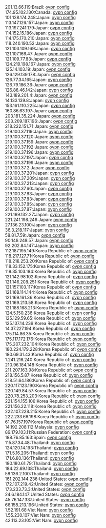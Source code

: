 201.13.66.119:Brazil: [ovpn config](vpn/201_13_66_119.ovpn)  
174.95.102.130:Canada: [ovpn config](vpn/174_95_102_130.ovpn)  
101.128.174.248:Japan: [ovpn config](vpn/101_128_174_248.ovpn)  
113.147.126.157:Japan: [ovpn config](vpn/113_147_126_157.ovpn)  
113.197.241.179:Japan: [ovpn config](vpn/113_197_241_179.ovpn)  
114.152.15.186:Japan: [ovpn config](vpn/114_152_15_186.ovpn)  
114.175.170.210:Japan: [ovpn config](vpn/114_175_170_210.ovpn)  
118.240.190.52:Japan: [ovpn config](vpn/118_240_190_52.ovpn)  
121.103.109.169:Japan: [ovpn config](vpn/121_103_109_169.ovpn)  
121.107.166.47:Japan: [ovpn config](vpn/121_107_166_47.ovpn)  
121.109.77.83:Japan: [ovpn config](vpn/121_109_77_83.ovpn)  
124.219.198.167:Japan: [ovpn config](vpn/124_219_198_167.ovpn)  
125.14.103.19:Japan: [ovpn config](vpn/125_14_103_19.ovpn)  
126.129.139.178:Japan: [ovpn config](vpn/126_129_139_178.ovpn)  
126.77.34.165:Japan: [ovpn config](vpn/126_77_34_165.ovpn)  
126.79.186.36:Japan: [ovpn config](vpn/126_79_186_36.ovpn)  
126.86.46.142:Japan: [ovpn config](vpn/126_86_46_142.ovpn)  
143.189.201.4:Japan: [ovpn config](vpn/143_189_201_4.ovpn)  
14.133.139.8:Japan: [ovpn config](vpn/14_133_139_8.ovpn)  
153.161.110.225:Japan: [ovpn config](vpn/153_161_110_225.ovpn)  
160.86.63.197:Japan: [ovpn config](vpn/160_86_63_197.ovpn)  
203.181.35.224:Japan: [ovpn config](vpn/203_181_35_224.ovpn)  
203.209.187.196:Japan: [ovpn config](vpn/203_209_187_196.ovpn)  
218.222.151.71:Japan: [ovpn config](vpn/218_222_151_71.ovpn)  
219.100.37.119:Japan: [ovpn config](vpn/219_100_37_119.ovpn)  
219.100.37.120:Japan: [ovpn config](vpn/219_100_37_120.ovpn)  
219.100.37.159:Japan: [ovpn config](vpn/219_100_37_159.ovpn)  
219.100.37.192:Japan: [ovpn config](vpn/219_100_37_192.ovpn)  
219.100.37.196:Japan: [ovpn config](vpn/219_100_37_196.ovpn)  
219.100.37.197:Japan: [ovpn config](vpn/219_100_37_197.ovpn)  
219.100.37.199:Japan: [ovpn config](vpn/219_100_37_199.ovpn)  
219.100.37.2:Japan: [ovpn config](vpn/219_100_37_2.ovpn)  
219.100.37.201:Japan: [ovpn config](vpn/219_100_37_201.ovpn)  
219.100.37.209:Japan: [ovpn config](vpn/219_100_37_209.ovpn)  
219.100.37.213:Japan: [ovpn config](vpn/219_100_37_213.ovpn)  
219.100.37.60:Japan: [ovpn config](vpn/219_100_37_60.ovpn)  
219.100.37.63:Japan: [ovpn config](vpn/219_100_37_63.ovpn)  
219.100.37.83:Japan: [ovpn config](vpn/219_100_37_83.ovpn)  
219.100.37.85:Japan: [ovpn config](vpn/219_100_37_85.ovpn)  
219.100.37.87:Japan: [ovpn config](vpn/219_100_37_87.ovpn)  
221.189.132.27:Japan: [ovpn config](vpn/221_189_132_27.ovpn)  
221.241.198.246:Japan: [ovpn config](vpn/221_241_198_246.ovpn)  
27.136.23.100:Japan: [ovpn config](vpn/27_136_23_100.ovpn)  
36.3.218.117:Japan: [ovpn config](vpn/36_3_218_117.ovpn)  
58.81.7.59:Japan: [ovpn config](vpn/58_81_7_59.ovpn)  
90.149.248.57:Japan: [ovpn config](vpn/90_149_248_57.ovpn)  
92.202.84.147:Japan: [ovpn config](vpn/92_202_84_147.ovpn)  
112.187.195.149:Korea Republic of: [ovpn config](vpn/112_187_195_149.ovpn)  
118.217.127.71:Korea Republic of: [ovpn config](vpn/118_217_127_71.ovpn)  
118.218.253.20:Korea Republic of: [ovpn config](vpn/118_218_253_20.ovpn)  
118.33.152.175:Korea Republic of: [ovpn config](vpn/118_33_152_175.ovpn)  
118.35.103.184:Korea Republic of: [ovpn config](vpn/118_35_103_184.ovpn)  
121.142.98.102:Korea Republic of: [ovpn config](vpn/121_142_98_102.ovpn)  
121.146.208.251:Korea Republic of: [ovpn config](vpn/121_146_208_251.ovpn)  
121.157.103.117:Korea Republic of: [ovpn config](vpn/121_157_103_117.ovpn)  
121.168.114.144:Korea Republic of: [ovpn config](vpn/121_168_114_144.ovpn)  
121.169.161.36:Korea Republic of: [ovpn config](vpn/121_169_161_36.ovpn)  
121.169.213.58:Korea Republic of: [ovpn config](vpn/121_169_213_58.ovpn)  
121.188.168.213:Korea Republic of: [ovpn config](vpn/121_188_168_213.ovpn)  
124.5.150.236:Korea Republic of: [ovpn config](vpn/124_5_150_236.ovpn)  
125.129.59.65:Korea Republic of: [ovpn config](vpn/125_129_59_65.ovpn)  
125.137.14.239:Korea Republic of: [ovpn config](vpn/125_137_14_239.ovpn)  
14.37.227.194:Korea Republic of: [ovpn config](vpn/14_37_227_194.ovpn)  
175.114.86.35:Korea Republic of: [ovpn config](vpn/175_114_86_35.ovpn)  
175.117.172.176:Korea Republic of: [ovpn config](vpn/175_117_172_176.ovpn)  
175.207.232.104:Korea Republic of: [ovpn config](vpn/175_207_232_104.ovpn)  
180.224.179.228:Korea Republic of: [ovpn config](vpn/180_224_179_228.ovpn)  
180.69.31.43:Korea Republic of: [ovpn config](vpn/180_69_31_43.ovpn)  
1.241.216.240:Korea Republic of: [ovpn config](vpn/1_241_216_240.ovpn)  
210.96.184.148:Korea Republic of: [ovpn config](vpn/210_96_184_148.ovpn)  
211.207.163.98:Korea Republic of: [ovpn config](vpn/211_207_163_98.ovpn)  
218.156.5.87:Korea Republic of: [ovpn config](vpn/218_156_5_87.ovpn)  
218.51.64.186:Korea Republic of: [ovpn config](vpn/218_51_64_186.ovpn)  
220.117.123.190:Korea Republic of: [ovpn config](vpn/220_117_123_190.ovpn)  
220.149.84.57:Korea Republic of: [ovpn config](vpn/220_149_84_57.ovpn)  
220.78.253.203:Korea Republic of: [ovpn config](vpn/220_78_253_203.ovpn)  
221.154.155.106:Korea Republic of: [ovpn config](vpn/221_154_155_106.ovpn)  
221.156.22.118:Korea Republic of: [ovpn config](vpn/221_156_22_118.ovpn)  
222.107.228.215:Korea Republic of: [ovpn config](vpn/222_107_228_215.ovpn)  
222.233.66.198:Korea Republic of: [ovpn config](vpn/222_233_66_198.ovpn)  
61.76.157.197:Korea Republic of: [ovpn config](vpn/61_76_157_197.ovpn)  
14.192.208.112:Malaysia: [ovpn config](vpn/14_192_208_112.ovpn)  
89.179.103.11:Russian Federation: [ovpn config](vpn/89_179_103_11.ovpn)  
188.76.85.163:Spain: [ovpn config](vpn/188_76_85_163.ovpn)  
115.87.34.48:Thailand: [ovpn config](vpn/115_87_34_48.ovpn)  
124.120.14.193:Thailand: [ovpn config](vpn/124_120_14_193.ovpn)  
171.5.16.205:Thailand: [ovpn config](vpn/171_5_16_205.ovpn)  
171.6.80.136:Thailand: [ovpn config](vpn/171_6_80_136.ovpn)  
180.180.61.79:Thailand: [ovpn config](vpn/180_180_61_79.ovpn)  
184.22.69.138:Thailand: [ovpn config](vpn/184_22_69_138.ovpn)  
58.136.2.100:Thailand: [ovpn config](vpn/58_136_2_100.ovpn)  
161.202.144.236:United States: [ovpn config](vpn/161_202_144_236.ovpn)  
172.107.219.42:United States: [ovpn config](vpn/172_107_219_42.ovpn)  
173.233.73.3:United States: [ovpn config](vpn/173_233_73_3.ovpn)  
24.6.184.147:United States: [ovpn config](vpn/24_6_184_147.ovpn)  
45.76.147.33:United States: [ovpn config](vpn/45_76_147_33.ovpn)  
66.158.213.196:United States: [ovpn config](vpn/66_158_213_196.ovpn)  
1.52.191.68:Viet Nam: [ovpn config](vpn/1_52_191_68.ovpn)  
1.55.230.107:Viet Nam: [ovpn config](vpn/1_55_230_107.ovpn)  
42.113.23.105:Viet Nam: [ovpn config](vpn/42_113_23_105.ovpn)  
